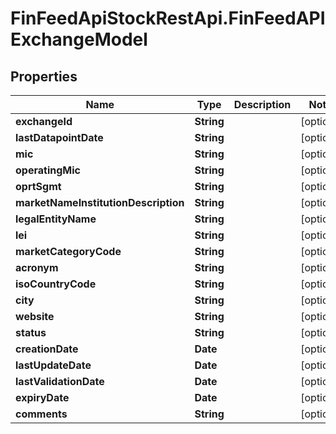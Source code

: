 # FinFeedApiStockRestApi.FinFeedAPIExchangeModel

## Properties

Name | Type | Description | Notes
------------ | ------------- | ------------- | -------------
**exchangeId** | **String** |  | [optional] 
**lastDatapointDate** | **String** |  | [optional] 
**mic** | **String** |  | [optional] 
**operatingMic** | **String** |  | [optional] 
**oprtSgmt** | **String** |  | [optional] 
**marketNameInstitutionDescription** | **String** |  | [optional] 
**legalEntityName** | **String** |  | [optional] 
**lei** | **String** |  | [optional] 
**marketCategoryCode** | **String** |  | [optional] 
**acronym** | **String** |  | [optional] 
**isoCountryCode** | **String** |  | [optional] 
**city** | **String** |  | [optional] 
**website** | **String** |  | [optional] 
**status** | **String** |  | [optional] 
**creationDate** | **Date** |  | [optional] 
**lastUpdateDate** | **Date** |  | [optional] 
**lastValidationDate** | **Date** |  | [optional] 
**expiryDate** | **Date** |  | [optional] 
**comments** | **String** |  | [optional] 


